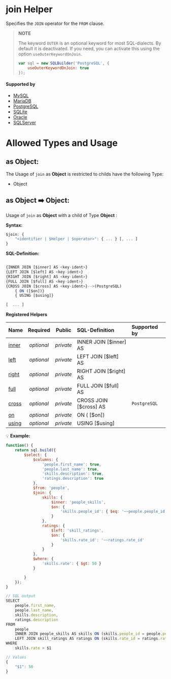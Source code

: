 # join Helper
Specifies the `JOIN` operator for the `FROM` clause.

> **NOTE**
>
> The keyword `OUTER` is an optional keyword for most SQL-dialects. By default it is deactivated. If you need, you can activate this using the option `useOuterKeywordOnJoin`.
>
> ```javascript
> var sql = new SQLBuilder('PostgreSQL', {
>     useOuterKeywordOnJoin: true
> });
> ```
>

#### Supported by
- [MySQL](https://dev.mysql.com/doc/refman/5.7/en/select.html)
- [MariaDB](https://mariadb.com/kb/en/library/select/)
- [PostgreSQL](https://www.postgresql.org/docs/9.5/static/sql-select.html)
- [SQLite](https://sqlite.org/lang_select.html)
- [Oracle](https://docs.oracle.com/cd/B19306_01/server.102/b14200/statements_10002.htm)
- [SQLServer](https://docs.microsoft.com/en-us/sql/t-sql/queries/select-having-transact-sql)

# Allowed Types and Usage

## as Object:

The Usage of `join` as **Object** is restricted to childs have the following Type:

- Object

## as Object :arrow_right: Object:

Usage of `join` as **Object** with a child of Type **Object** :

**Syntax:**

```javascript
$join: {
    "<identifier | $Helper | $operator>": { ... } [, ... ]
}
```

**SQL-Definition:**
```javascript

{INNER JOIN [$inner] AS <key-ident>}
{LEFT JOIN [$left] AS <key-ident>}
{RIGHT JOIN [$right] AS <key-ident>}
{FULL JOIN [$full] AS <key-ident>}
{CROSS JOIN [$cross] AS <key-ident>}-->(PostgreSQL)
	{ ON ([$on])}
	{ USING [$using]}

[  ... ]
```

**Registered Helpers**

Name|Required|Public|SQL-Definition|Supported by
:---|:------:|:----:|:-------------|:-----------
[inner](./private/inner/)|*optional*|*private*|INNER JOIN  [$inner] AS <key-ident>|
[left](./private/left/)|*optional*|*private*|LEFT JOIN  [$left] AS <key-ident>|
[right](./private/right/)|*optional*|*private*|RIGHT JOIN  [$right] AS <key-ident>|
[full](./private/full/)|*optional*|*private*|FULL JOIN  [$full] AS <key-ident>|
[cross](./private/cross/)|*optional*|*private*|CROSS JOIN  [$cross] AS <key-ident>|`PostgreSQL` 
[on](./private/on/)|*optional*|*private*| ON ( [$on])|
[using](./private/using/)|*optional*|*private*| USING  [$using]|

:bulb: **Example:**
```javascript
function() {
    return sql.build({
        $select: {
            $columns: {
                'people.first_name': true,
                'people.last_name': true,
                'skills.description': true,
                'ratings.description': true
            },
            $from: 'people',
            $join: {
                skills: {
                    $inner: 'people_skills',
                    $on: {
                        'skills.people_id': { $eq: '~~people.people_id' }
                    }
                },
                ratings: {
                    $left: 'skill_ratings',
                    $on: {
                        'skills.rate_id': '~~ratings.rate_id'
                    }
                }
            },
            $where: {
                'skills.rate': { $gt: 50 }
            }

        }
    });
}

// SQL output
SELECT
    people.first_name,
    people.last_name,
    skills.description,
    ratings.description
FROM
    people
    INNER JOIN people_skills AS skills ON (skills.people_id = people.people_id)
    LEFT JOIN skill_ratings AS ratings ON (skills.rate_id = ratings.rate_id)
WHERE
    skills.rate > $1

// Values
{
    "$1": 50
}
```
